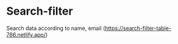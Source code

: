 # Search-filter
Search data according to name, email
(https://search-filter-table-786.netlify.app/)
